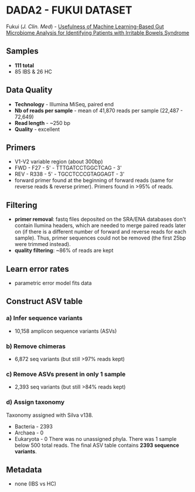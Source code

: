 # DADA2 - FUKUI DATASET

Fukui (_J. Clin. Med_) - [Usefulness of Machine Learning-Based Gut Microbiome Analysis for Identifying Patients with Irritable Bowels Syndrome][1]

[1]: https://www.mdpi.com/2077-0383/9/8/2403


## Samples
- **111 total**
- 85 IBS & 26 HC

## Data Quality
- **Technology** - Illumina MiSeq, paired end
- **Nb of reads per sample** - mean of 41,870 reads per sample (22,487 - 72,649)
- **Read length** - ~250 bp
- **Quality** - excellent

## Primers
- V1-V2 variable region (about 300bp)
- FWD - F27 - 5' - TTTGATCCTGGCTCAG - 3'
- REV - R338 - 5' - TGCCTCCCGTAGGAGT - 3'
- forward primer found at the beginning of forward reads (same for reverse reads & reverse primer). Primers found in >95% of reads.

## Filtering
- **primer removal**: fastq files deposited on the SRA/ENA databases don't contain Ilumina headers, which are needed to merge paired reads later on (if there is a different number of forward and reverse reads for each sample). Thus, primer sequences could not be removed (the first 25bp were trimmed instead).
- **quality filtering**: \~86% of reads are kept

## Learn error rates
- parametric error model fits data

## Construct ASV table
### a) Infer sequence variants
- 10,158 amplicon sequence variants (ASVs)

### b) Remove chimeras
- 6,872 seq variants (but still >97% reads kept)

### c) Remove ASVs present in only 1 sample
- 2,393 seq variants (but still >84% reads kept)

### d) Assign taxonomy
Taxonomy assigned with Silva v138.
- Bacteria - 2393
- Archaea - 0
- Eukaryota - 0
There was no unassigned phyla. There was 1 sample below 500 total reads.
The final ASV table contains **2393 sequence variants**.

## Metadata
- none (IBS vs HC)



